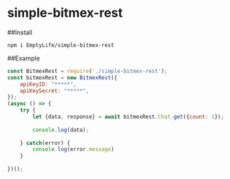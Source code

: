 # simple-bitmex-rest

##Install
```
npm i EmptyLife/simple-bitmex-rest
```

##Example
```javascript
const BitmexRest = require('./simple-bitmex-rest');
const bitmexRest = new BitmexRest({
	apiKeyID: "*****",
	apiKeySecret: "*****",
});
(async () => {
	try {
		let {data, response} = await bitmexRest.Chat.get({count: 1});
		
		console.log(data);
		
	} catch(error) {
		console.log(error.message)
	}
	
})();
```
